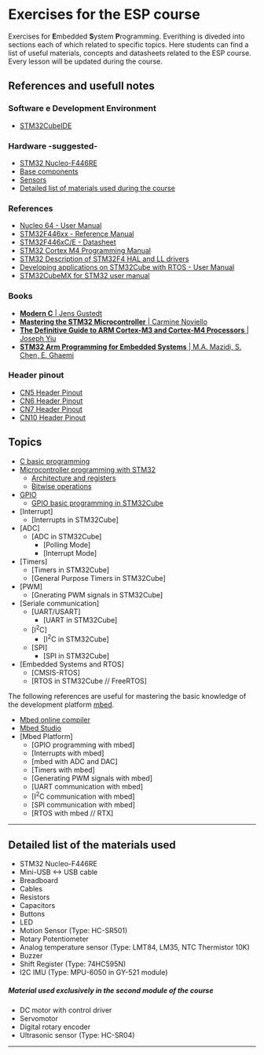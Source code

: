 # Exercises for the ESP course
Exercises for **E**mbedded **S**ystem **P**rogramming. Everithing is diveded into sections each of which related to specific topics.
Here students can find a list of useful materials, concepts and datasheets related to the ESP course.
Every lesson will be updated during the course.

## References and usefull notes

### Software e Development Environment
* [STM32CubeIDE](https://www.st.com/en/development-tools/stm32cubeide.html#tools-software)

### Hardware -suggested-
* [STM32 Nucleo-F446RE](https://www.st.com/en/evaluation-tools/nucleo-f446re.html)
* [Base components](https://www.amazon.it/dp/B01MQIO78W)
* [Sensors](https://www.amazon.it/dp/B01N79PG4G)
* [Detailed list of materials used during the course](https://github.com/FrancoTor95/Embedded-Test#detailed-list-of-the-materials-used)

### References
* [Nucleo 64 - User Manual](https://www.st.com/resource/en/user_manual/dm00105823-stm32-nucleo-64-boards-mb1136-stmicroelectronics.pdf)
* [STM32F446xx - Reference Manual](https://www.st.com/resource/en/reference_manual/dm00135183-stm32f446xx-advanced-arm-based-32-bit-mcus-stmicroelectronics.pdf)
* [STM32F446xC/E - Datasheet](https://www.st.com/resource/en/datasheet/stm32f446mc.pdf)
* [STM32 Cortex M4 Programming Manual](https://www.st.com/resource/en/programming_manual/dm00046982-stm32-cortexm4-mcus-and-mpus-programming-manual-stmicroelectronics.pdf)
* [STM32 Description of STM32F4 HAL and LL drivers](https://www.st.com/resource/en/user_manual/dm00105879-description-of-stm32f4-hal-and-ll-drivers-stmicroelectronics.pdf)
* [Developing applications on STM32Cube with RTOS - User Manual](https://www.st.com/resource/en/user_manual/dm00105262-developing-applications-on-stm32cube-with-rtos-stmicroelectronics.pdf)
* [STM32CubeMX for STM32 user manual](https://www.st.com/content/ccc/resource/technical/document/user_manual/10/c5/1a/43/3a/70/43/7d/DM00104712.pdf/files/DM00104712.pdf/jcr:content/translations/en.DM00104712.pdf)


### Books
* [**Modern C** | Jens Gustedt](https://www.manning.com/books/modern-c)
* [**Mastering the STM32 Microcontroller** | Carmine Noviello](https://leanpub.com/mastering-stm32)
* [**The Definitive Guide to ARM Cortex-M3 and Cortex-M4 Processors** | Joseph Yiu](https://www.amazon.it/Definitive-Guide-Cortex®-M3-Cortex®-M4-Processors/dp/0124080820)
* [**STM32 Arm Programming for Embedded Systems** |  M.A. Mazidi, S. Chen, E. Ghaemi](https://www.amazon.it/STM32-Arm-Programming-Embedded-Systems/dp/0997925949/)

### Header pinout
* [CN5 Header Pinout](https://github.com/FrancoTor95/Embedded-Test/blob/main/HeadersPinout.md#cn5-header-pinout)
* [CN6 Header Pinout](https://github.com/FrancoTor95/Embedded-Test/blob/main/HeadersPinout.md#cn6-header-pinout)
* [CN7 Header Pinout](https://github.com/FrancoTor95/Embedded-Test/blob/main/HeadersPinout.md#cn7-header-pinout)
* [CN10 Header Pinout](https://github.com/FrancoTor95/Embedded-Test/blob/main/HeadersPinout.md#cn10-header-pinout)


## Topics
* [C basic programming](https://github.com/FrancoTor95/Embedded-System-Programming/tree/main/01%20-%20C%20Programming#introduction-to-the-c-programming-language)
* [Microcontroller programming with STM32](https://github.com/FrancoTor95/Embedded-System-Programming/tree/master/02%20-%20STM32%20Programmazione%20Base)
    * [Architecture and registers](https://github.com/FrancoTor95/Embedded-System-Programming/tree/master/02%20-%20STM32%20Programmazione%20Base#arm-architecture-registers)
    * [Bitwise operations](https://github.com/FrancoTor95/Embedded-System-Programming/tree/master/03%20-%20Digital%20IO%20e%20GPIO#bitwise-operations)
* [GPIO](https://github.com/FrancoTor95/Embedded-System-Programming/tree/master/03%20-%20Digital%20IO%20e%20GPIO#gpio-and-related-registers)
    * [GPIO basic programming in STM32Cube](https://github.com/FrancoTor95/Embedded-System-Programming/tree/master/03%20-%20Digital%20IO%20e%20GPIO#lets-get-to-work)
* [Interrupt]
    * [Interrupts in STM32Cube]
* [ADC]
    * [ADC in STM32Cube]
        * [Polling Mode]
        * [Interrupt Mode]
* [Timers]
    * [Timers in STM32Cube]
    * [General Purpose Timers in STM32Cube]
* [PWM]
    * [Gnerating PWM signals in STM32Cube]
* [Seriale communication]
    * [UART/USART]
        * [UART in STM32Cube]
    * [I<sup>2</sup>C]
        * [I<sup>2</sup>C in STM32Cube]
    * [SPI]
        * [SPI in STM32Cube]
* [Embedded Systems and RTOS]
    * [CMSIS-RTOS]
    * [RTOS in STM32Cube // FreeRTOS]

The following references are useful for mastering the basic knowledge of the development platform [mbed](https://os.mbed.com).
* [Mbed online compiler](https://ide.mbed.com/compiler)
* [Mbed Studio](https://os.mbed.com/studio)
* [Mbed Platform]
    * [GPIO programming with mbed]
    * [Interrupts with mbed]
    * [mbed with ADC and DAC]
    * [Timers with mbed]
    * [Generating PWM signals with mbed]
    * [UART communication with mbed]
    * [I<sup>2</sup>C communication with mbed]
    * [SPI communication with mbed]
     * [RTOS with mbed // RTX]
***

## Detailed list of the materials used

- STM32 Nucleo-F446RE
- Mini-USB <-> USB cable
- Breadboard
- Cables
- Resistors
- Capacitors
- Buttons
- LED
- Motion Sensor (Type: HC-SR501)
- Rotary Potentiometer
- Analog temperature sensor (Type: LMT84, LM35, NTC Thermistor 10K)
- Buzzer
- Shift Register (Type: 74HC595N)
- I2C IMU (Type: MPU-6050 in GY-521 module)

##### Material used exclusively in the second module of the course
- DC motor with control driver
- Servomotor
- Digital rotary encoder
- Ultrasonic sensor (Type: HC-SR04)
-------------------
